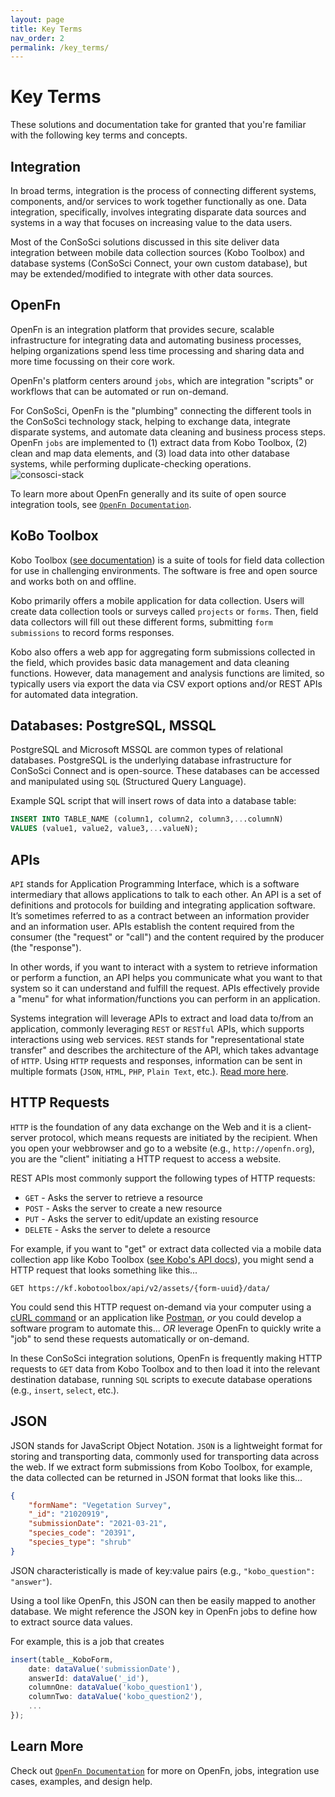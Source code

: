 ```yaml
---
layout: page
title: Key Terms
nav_order: 2
permalink: /key_terms/
---
```


# Key Terms
These solutions and documentation take for granted that you're familiar with the following key terms and concepts. 

## Integration
In broad terms, integration is the process of connecting different systems, components, and/or services to work together functionally as one. Data integration, specifically, involves integrating disparate data sources and systems in a way that focuses on increasing value to the data users. 

Most of the ConSoSci solutions discussed in this site deliver data integration between mobile data collection sources (Kobo Toolbox) and database systems (ConSoSci Connect, your own custom database), but may be extended/modified to integrate with other data sources. 

## OpenFn
OpenFn is an integration platform that provides secure, scalable infrastructure for integrating data and automating business processes, helping organizations spend less time processing and sharing data and more time focussing on their core work. 

OpenFn's platform centers around `jobs`, which are integration "scripts" or workflows that can be automated or run on-demand. 

For ConSoSci, OpenFn is the "plumbing" connecting the different tools in the ConSoSci technology stack, helping to  exchange data, integrate disparate systems, and automate data cleaning and business process steps. OpenFn `jobs` are implemented to (1) extract data from Kobo Toolbox, (2) clean and map data elements, and (3) load data into other database systems, while performing duplicate-checking operations. 
![consosci-stack](../consosci-stack.png)

To learn more about OpenFn generally and its suite of open source integration tools, see [`OpenFn Documentation`](https://docs.openfn.org/). 

## KoBo Toolbox
Kobo Toolbox ([see documentation](https://support.kobotoolbox.org/welcome.html)) is a suite of tools for field data collection for use in challenging environments. The software is free and open source and works both on and offline.

Kobo primarily offers a mobile application for data collection. Users will create data collection tools or surveys called `projects` or `forms`. Then, field data collectors will fill out these different forms, submitting `form submissions` to record forms responses. 

Kobo also offers a web app for aggregating form submissions collected in the field, which provides basic data management and data cleaning functions. However, data management and analysis functions are limited, so typically users via export the data via CSV export options and/or REST APIs for automated data integration. 

## Databases: PostgreSQL, MSSQL
PostgreSQL and Microsoft MSSQL are common types of relational databases. PostgreSQL is the underlying database infrastructure for ConSoSci Connect and is open-source. These databases can be accessed and manipulated using `SQL` (Structured Query Language). 

Example SQL script that will insert rows of data into a database table: 
```sql
INSERT INTO TABLE_NAME (column1, column2, column3,...columnN)  
VALUES (value1, value2, value3,...valueN);
```

## APIs 
`API` stands for Application Programming Interface, which is a software intermediary that allows applications to talk to each other. An API is a set of definitions and protocols for building and integrating application software. It’s sometimes referred to as a contract between an information provider and an information user. APIs establish the content required from the consumer (the "request" or "call") and the content required by the producer (the "response").

In other words, if you want to interact with a system to retrieve information or perform a function, an API helps you communicate what you want to that system so it can understand and fulfill the request. APIs effectively provide a "menu" for what information/functions you can perform in an application. 

Systems integration will leverage APIs to extract and load data to/from an application, commonly leveraging `REST` or `RESTful` APIs, which supports interactions using web services. `REST` stands for "representational state transfer" and describes the architecture of the API, which takes advantage of `HTTP`. Using `HTTP` requests and responses, information can be sent in multiple formats (`JSON`, `HTML`, `PHP`, `Plain Text`, etc.). [Read more here](https://www.redhat.com/en/topics/api/what-is-a-rest-api). 

## HTTP Requests

`HTTP` is the foundation of any data exchange on the Web and it is a client-server protocol, which means requests are initiated by the recipient. When you open your webbrowser and go to a website (e.g., `http://openfn.org`), you are the "client" initiating a HTTP request to access a website. 

REST APIs most commonly support the following types of HTTP requests: 
- `GET` - Asks the server to retrieve a resource
- `POST` - Asks the server to create a new resource
- `PUT` - Asks the server to edit/update an existing resource
- `DELETE` - Asks the server to delete a resource

For example, if you want to "get" or extract data collected via a mobile data collection app like Kobo Toolbox ([see Kobo's API docs](https://support.kobotoolbox.org/api.html)), you might send a HTTP request that looks something like this...
```
GET https://kf.kobotoolbox/api/v2/assets/{form-uuid}/data/
```
You could send this HTTP request on-demand via your computer using a [cURL command](https://www.redhat.com/sysadmin/use-curl-api) or an application like [Postman](https://documenter.getpostman.com/view/631643/JsLs/?version=latest), _or_ you could develop a software program to automate this... _OR_ leverage OpenFn to quickly write a "job" to send these requests automatically or on-demand. 

In these ConSoSci integration solutions, OpenFn is frequently making HTTP requests to `GET` data from Kobo Toolbox and to then load it into the relevant destination database, running `SQL` scripts to execute database operations (e.g., `insert`, `select`, etc.). 


## JSON
JSON stands for JavaScript Object Notation. `JSON` is a lightweight format for storing and transporting data, commonly used for transporting data across the web. If we extract form submissions from Kobo Toolbox, for example, the data collected can be returned in JSON format that looks like this...
```json
{
    "formName": "Vegetation Survey", 
    "_id": "21020919", 
    "submissionDate": "2021-03-21", 
    "species_code": "20391", 
    "species_type": "shrub"
}
```

JSON characteristically is made of key:value pairs (e.g., `"kobo_question": "answer"`). 

Using a tool like OpenFn, this JSON can then be easily mapped to another database. We might reference the JSON key in OpenFn jobs to define how to extract source data values. 

For example, this is a job that creates 
```js
insert(table__KoboForm, 
    date: dataValue('submissionDate'),
    answerId: dataValue('_id'),
    columnOne: dataValue('kobo_question1'),
    columnTwo: dataValue('kobo_question2'),
    ...
}); 
```
## Learn More
Check out [`OpenFn Documentation`](https://docs.openfn.org/) for more on OpenFn, jobs, integration use cases, examples, and design help. 